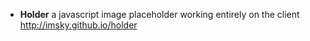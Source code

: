 * **Holder** a javascript image placeholder working entirely on the client   
http://imsky.github.io/holder 
